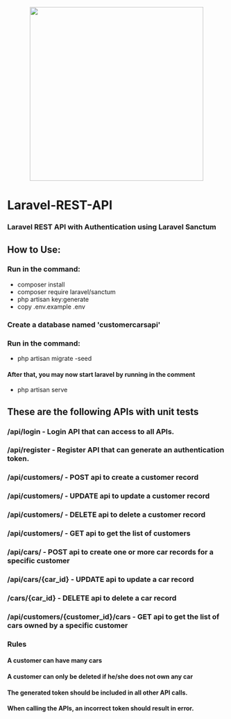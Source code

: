<p align="center"><a href="https://laravel.com" target="_blank"><img src="https://raw.githubusercontent.com/laravel/art/master/logo-lockup/5%20SVG/2%20CMYK/1%20Full%20Color/laravel-logolockup-cmyk-red.svg" width="400"></a></p>

# Laravel-REST-API

### Laravel REST API with Authentication using Laravel Sanctum
 
##  How to Use:

### Run in the command:
- composer install
- composer require laravel/sanctum
- php artisan key:generate
- copy .env.example .env


### Create a database named 'customercarsapi'

### Run in the command:
- php artisan migrate -seed

#### After that, you may now start laravel by running in the comment
- php artisan serve


## These are the following APIs with unit tests

### /api/login - Login API that can access to all APIs. 
### /api/register - Register API that can generate an authentication token. 
### /api/customers/ - POST api to create a customer record
### /api/customers/ - UPDATE api to update a customer record
### /api/customers/ - DELETE api to delete a customer record
### /api/customers/ - GET api to get the list of customers
### /api/cars/ - POST api to create one or more car records for a specific customer
### /api/cars/{car_id} - UPDATE api to update a car record
### /cars/{car_id} - DELETE api to delete a car record
### /api/customers/{customer_id}/cars - GET api to get the list of cars owned by a specific customer

### Rules
#### A customer can have many cars
#### A customer can only be deleted if he/she does not own any car
#### The generated token should be included in all other API calls.
#### When calling the APIs, an incorrect token should result in error.
